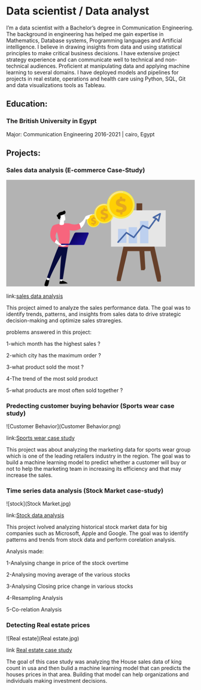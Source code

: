 # Data scientist / Data analyst
I’m a data scientist with a Bachelor’s degree in Communication Engineering. The background in engineering has helped me gain expertise in Mathematics, Database systems, Programming languages and Artificial intelligence. I believe in drawing insights from data and using statistical principles to make critical business decisions. I have extensive project strategy experience and can communicate well to technical and non-technical audiences. Proficient at manipulating data and applying machine learning to several domains. I have deployed models and pipelines for projects in real estate, operations and health care using Python, SQL, Git and data visualizations tools as Tableau.

## Education:
### The British University in Egypt
Major: Communication Engineering
2016-2021 | cairo, Egypt

## Projects:
### Sales data analysis (E-commerce Case-Study)
![sales](Sales.png)

link:[sales data analysis](https://github.com/zeyad751/zeayd-projects/blob/db620eba77b31ea4c98f80bac07cc629d3dbc924/Sales%20analysis%20.ipynb)

This project aimed to analyze the sales performance data. The goal was to identify trends, patterns, and insights from sales data to drive strategic decision-making and optimize sales straregies.

problems answered in this project:

1-which month has the highest sales ?

2-which city has the maximum order ?

3-what product sold the most ?

4-The trend of the most sold product

5-what products are most often sold together ?

### Predecting customer buying behavior (Sports wear case study)
![Customer Behavior](Customer Behavior.png)

link:[Sports wear case study](https://github.com/zeyad751/zeayd-projects/blob/09110a4b27121835624805637f04c35d9bcd04de/sports%20wear%20Case%20Study%20.ipynb)

This project was about analyzing the marketing data for sports wear group which is one of the leading retailers industry in the region. The goal was to build a machine learning model to predict whether a customer will buy or not to help the marketing team in increasing its efficiency and that may increase the sales.

### Time series data analysis (Stock Market case-study)
![stock](Stock Market.jpg)

link:[Stock data analysis](https://github.com/zeyad751/zeayd-projects/blob/cfe5775773f1643c74e67326b9186527a0393f64/Stock%20analysis%20.ipynb)

This project ivolved analyzing historical stock market data for big companies such as Microsoft, Apple and Google. The goal was to identify patterns and trends from stock data and perform corelation analysis.

Analysis made:

1-Analysing change in price of the stock overtime

2-Analysing moving average of the various stocks 

3-Analysing Closing price change in various stocks

4-Resampling Analysis

5-Co-relation Analysis


### Detecting Real estate prices
![Real estate](Real estate.jpg)

link [Real estate case study](https://github.com/zeyad751/zeayd-projects/blob/e4c04520062b6996dfaf7dcd7d4abcc13b43df38/House_Sales_in_King_Count_USA_jupyterlite%20.ipynb)

The goal of this case study was analyzing the House sales data of king count in usa and then bulid a machine learning model that can predicts the houses prices in that area. Building that model can help organizations and individuals making investment decisions.

